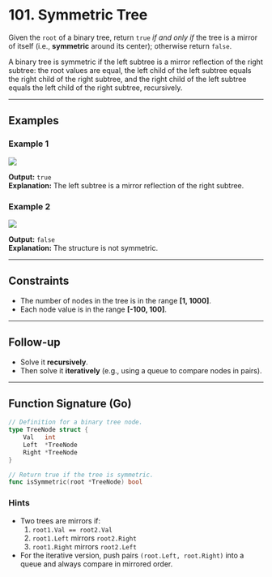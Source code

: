 # 101. Symmetric Tree

Given the `root` of a binary tree, return `true` *if and only if* the tree is a mirror of itself (i.e., **symmetric** around its center); otherwise return `false`.

A binary tree is symmetric if the left subtree is a mirror reflection of the right subtree: the root values are equal, the left child of the left subtree equals the right child of the right subtree, and the right child of the left subtree equals the left child of the right subtree, recursively.

---

## Examples

### Example 1
![](sandbox:/mnt/data/example1.jpg)

**Output:** `true`  
**Explanation:** The left subtree is a mirror reflection of the right subtree.

### Example 2
![](sandbox:/mnt/data/example2.jpg)

**Output:** `false`  
**Explanation:** The structure is not symmetric.

---

## Constraints
- The number of nodes in the tree is in the range **[1, 1000]**.
- Each node value is in the range **[-100, 100]**.

---

## Follow-up
- Solve it **recursively**.  
- Then solve it **iteratively** (e.g., using a queue to compare nodes in pairs).

---

## Function Signature (Go)

```go
// Definition for a binary tree node.
type TreeNode struct {
    Val   int
    Left  *TreeNode
    Right *TreeNode
}

// Return true if the tree is symmetric.
func isSymmetric(root *TreeNode) bool
```

### Hints
- Two trees are mirrors if:
  1. `root1.Val == root2.Val`
  2. `root1.Left` mirrors `root2.Right`
  3. `root1.Right` mirrors `root2.Left`
- For the iterative version, push pairs `(root.Left, root.Right)` into a queue and always compare in mirrored order.
